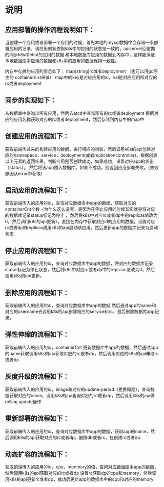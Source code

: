 # <span id="1">说明</span>

## 应用部署的操作流程说明如下：

当创建一个应用或者部署一个应用的时候，首先本地的mysql数据中会存储一条部署应用的记录，该应用的状态跟k8s中的应用的状态是一致的，apiserver回定期的同步k8s中etcd的应用的数据
和本地数据库应用的数据到内存中，这样能保证本地数据库中应用的数据和k8s中的应用的数据保持一致性。


内存中存放的应用的信息如下：
map[string]rc或者deployment （也可以用go原生的 container/list来做）
map中的key是对应应用的id，val是对应应用所对应的rc或者deployment

## 同步的实现如下：

从数据库中查询出所有应用，然后去etcd中查询所有的rc或者deployment 根据对应的应用名称获取对应的rc或者deployment，然后存储到内存中的map中



## 创建应用的流程如下：

获取前端传过来的构建应用的数据，进行相应的封装，然后调用k8s的api创建对应的namespace，service，deployment(或者replicationcontroller)，根据创建以上元素的返回结果，判断应用是否创建成功，如果成功，设置对应app的状态（status），
然后将该app插入数据库。如果不成功，则返回应用部署失败。（失败原因从error中获取）


## 启动应用的流程如下：

获取前端传入的应用的id，查询对应数据库中app的数据，获取对应的containerCnt个数（为什么这么说呢，是因为在停止应用的时候其实就是将对应的数据库记录status标记为停止
，然后将k8s中对应rc或者dp中的replicas值改为0，然后调用k8s的api更新），直接在内存中获取对应id的应用的数据，设置对应rc或者dp的replicas调用k8s的api启动该应用，然后更新app的数据库记录为启动状态


## 停止应用的流程如下：

获取前端传入的应用的id，查询对应数据库中app的数据，将对应的数据库记录status标记为停止状态，然后将k8s中对应rc或者dp中的replicas值改为0，然后调用k8s的api更新。

## 删除应用的流程如下：

获取前端传入的应用的id，查询对应数据库中app的数据,然后通过app的name和对应的username去调用k8s的api删除相应的service和rc，最后删除数据库app记录。

## 弹性伸缩的流程如下：

获取前端传入的应用的id，containerCnt 更新数据库中app的数据，然后通过app的name获取调用k8s的api获取对应的rc或者dp，然后调用对应的k8s的api伸缩rc或者dp

## 灰度升级的流程如下：

获取前端传入的应用的id，image和对应的update-period（更换周期），查询数据获取对应的name，调用k8s的api查询对应的rc或者dp，然后调用k8s的api做rolling update操作

## 重新部署的流程如下：

获取前端传入的应用的id，查询对应数据库中app的数据，获取app的name，然后调用k8s的api获取对应的rc或者dp，删除db或者rc，在创建rc或者dp

## 动态扩容的流程如下：

获取前端传入的应用的id，cpu，menmory的值，查询对应数据库中app的数据，然后调用k8s的api获取对应的rc或者dp 设置rc获取dp的cpu和memory，然后调用k8s的api更新rc或者dp，成功后更新app的数据库中的cpu和对应的memory
